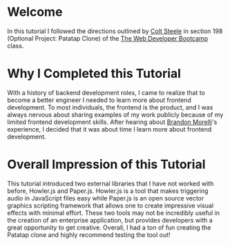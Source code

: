 # Welcome
In this tutorial I followed the directions outlined by [Colt Steele]( https://www.linkedin.com/in/coltsteele/) in section 198 (Optional Project: Patatap Clone) of the [The Web Developer Bootcamp]( https://www.udemy.com/the-web-developer-bootcamp/learn/v4/overview ) class.

# Why I Completed this Tutorial
With a history of backend development roles, I came to realize that to become a better engineer I needed to learn more about frontend development. To most individuals, the frontend is the product, and I was always nervous about sharing examples of my work publicly because of my limited frontend development skills. After hearing about [Brandon Morelli](https://github.com/bmorelli25/Become-A-Full-Stack-Web-Developer)'s experience, I decided that it was about time I learn more about frontend development.

# Overall Impression of this Tutorial
This tutorial introduced two external libraries that I have not worked with before, Howler.js and Paper.js. Howler.js is a tool that makes triggering audio in JavaScript files easy while Paper.js is an open source vector graphics scripting framework that allows one to create impressive visual effects with minimal effort. These two tools may not be incredibly useful in the creation of an enterprise application, but provides developers with a great opportunity to get creative. Overall, I had a ton of fun creating the Patatap clone and highly recommend testing the tool out!
